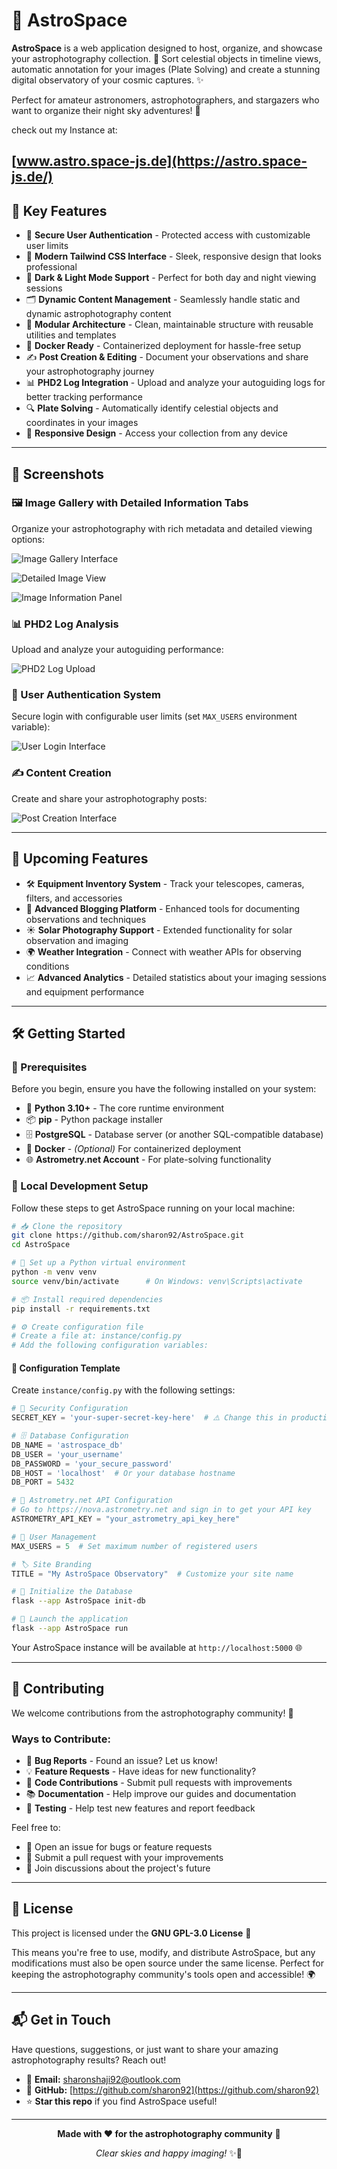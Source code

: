 # 🌌 AstroSpace

**AstroSpace** is a web application designed to host, organize, and showcase your astrophotography collection. 🔭 Sort celestial objects in timeline views, automatic annotation for your images (Plate Solving) and create a stunning digital observatory of your cosmic captures. ✨

Perfect for amateur astronomers, astrophotographers, and stargazers who want to organize their night sky adventures! 🌟

check out my Instance at:

[www.astro.space-js.de](https://astro.space-js.de/)
---

## 🚀 Key Features

- 🔐 **Secure User Authentication** - Protected access with customizable user limits
- 🎨 **Modern Tailwind CSS Interface** - Sleek, responsive design that looks professional
- 🌙 **Dark & Light Mode Support** - Perfect for both day and night viewing sessions
- 🗂️ **Dynamic Content Management** - Seamlessly handle static and dynamic astrophotography content
- 🧩 **Modular Architecture** - Clean, maintainable structure with reusable utilities and templates
- 🐳 **Docker Ready** - Containerized deployment for hassle-free setup
- ✍️ **Post Creation & Editing** - Document your observations and share your astrophotography journey
- 📊 **PHD2 Log Integration** - Upload and analyze your autoguiding logs for better tracking performance
- 🔍 **Plate Solving** - Automatically identify celestial objects and coordinates in your images
- 📱 **Responsive Design** - Access your collection from any device

---

## 📸 Screenshots

### 🖼️ Image Gallery with Detailed Information Tabs
Organize your astrophotography with rich metadata and detailed viewing options:

![Image Gallery Interface](https://github.com/user-attachments/assets/3fa18c68-780e-48a9-8121-763af082daba)

![Detailed Image View](https://github.com/user-attachments/assets/76b01b0f-763b-46b8-ba72-853b3e469c98)

![Image Information Panel](https://github.com/user-attachments/assets/34944a68-2bbb-42c5-b010-98812281b3ad)

### 📊 PHD2 Log Analysis
Upload and analyze your autoguiding performance:

![PHD2 Log Upload](https://github.com/user-attachments/assets/4f3ae6a4-5db6-4883-b88f-eaf6d5716b23)

### 🔐 User Authentication System
Secure login with configurable user limits (set `MAX_USERS` environment variable):

![User Login Interface](https://github.com/user-attachments/assets/85d07964-c1c6-491a-8496-f32870090984)

### ✍️ Content Creation
Create and share your astrophotography posts:

![Post Creation Interface](https://github.com/user-attachments/assets/0c164112-6a41-4e9c-9433-9d2c69673342)

---

## 📌 Upcoming Features

- 🛠️ **Equipment Inventory System** - Track your telescopes, cameras, filters, and accessories
- 📝 **Advanced Blogging Platform** - Enhanced tools for documenting observations and techniques
- ☀️ **Solar Photography Support** - Extended functionality for solar observation and imaging
- 🌍 **Weather Integration** - Connect with weather APIs for observing conditions
- 📈 **Advanced Analytics** - Detailed statistics about your imaging sessions and equipment performance

---

## 🛠️ Getting Started

### 🔧 Prerequisites

Before you begin, ensure you have the following installed on your system:

- 🐍 **Python 3.10+** - The core runtime environment
- 📦 **pip** - Python package installer
- 🗄️ **PostgreSQL** - Database server (or another SQL-compatible database)
- 🐳 **Docker** - *(Optional)* For containerized deployment
- 🌐 **Astrometry.net Account** - For plate-solving functionality

### 🧪 Local Development Setup

Follow these steps to get AstroSpace running on your local machine:

```bash
# 📥 Clone the repository
git clone https://github.com/sharon92/AstroSpace.git
cd AstroSpace

# 🔧 Set up a Python virtual environment
python -m venv venv
source venv/bin/activate      # On Windows: venv\Scripts\activate

# 📦 Install required dependencies
pip install -r requirements.txt

# ⚙️ Create configuration file
# Create a file at: instance/config.py
# Add the following configuration variables:
```

#### 📝 Configuration Template

Create `instance/config.py` with the following settings:

```python
# 🔐 Security Configuration
SECRET_KEY = 'your-super-secret-key-here'  # ⚠️ Change this in production!

# 🗄️ Database Configuration
DB_NAME = 'astrospace_db'
DB_USER = 'your_username'
DB_PASSWORD = 'your_secure_password'
DB_HOST = 'localhost'  # Or your database hostname
DB_PORT = 5432

# 🌟 Astrometry.net API Configuration
# Go to https://nova.astrometry.net and sign in to get your API key
ASTROMETRY_API_KEY = "your_astrometry_api_key_here"

# 👥 User Management
MAX_USERS = 5  # Set maximum number of registered users

# 🏷️ Site Branding
TITLE = "My AstroSpace Observatory"  # Customize your site name
```

```bash
# 🚀 Initialize the Database
flask --app AstroSpace init-db

# 🚀 Launch the application
flask --app AstroSpace run
```

Your AstroSpace instance will be available at `http://localhost:5000` 🌐

---

## 🤝 Contributing

We welcome contributions from the astrophotography community! 🌟

### Ways to Contribute:
- 🐛 **Bug Reports** - Found an issue? Let us know!
- 💡 **Feature Requests** - Have ideas for new functionality?
- 🔧 **Code Contributions** - Submit pull requests with improvements
- 📚 **Documentation** - Help improve our guides and documentation
- 🧪 **Testing** - Help test new features and report feedback

Feel free to:
- 📝 Open an issue for bugs or feature requests
- 🔀 Submit a pull request with your improvements
- 💬 Join discussions about the project's future

---

## 📝 License

This project is licensed under the **GNU GPL-3.0 License** 📄

This means you're free to use, modify, and distribute AstroSpace, but any modifications must also be open source under the same license. Perfect for keeping the astrophotography community's tools open and accessible! 🌍

---

## 📬 Get in Touch

Have questions, suggestions, or just want to share your amazing astrophotography results? Reach out!

- 📧 **Email:** [sharonshaji92@outlook.com](mailto:sharonshaji92@outlook.com)
- 🐙 **GitHub:** [https://github.com/sharon92](https://github.com/sharon92)
- ⭐ **Star this repo** if you find AstroSpace useful!

---

<div align="center">

**Made with ❤️ for the astrophotography community** 🌌

*Clear skies and happy imaging!* ✨🔭

</div>

